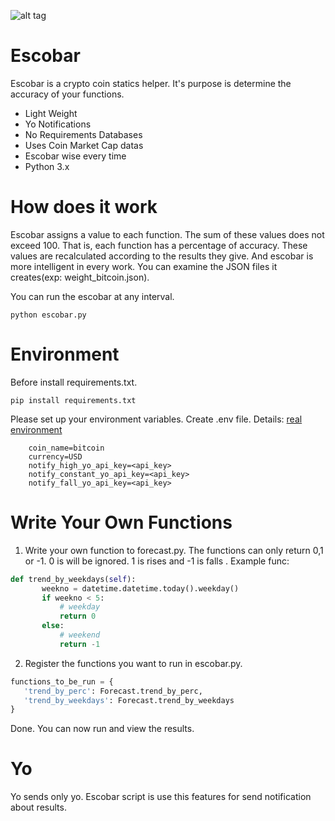 


![alt tag](https://d13yacurqjgara.cloudfront.net/users/322905/screenshots/2273155/pablo_v7.gif)

# Escobar
Escobar is a crypto coin statics helper. It's purpose is determine the accuracy of your functions.

  - Light Weight
  - Yo Notifications
  - No Requirements Databases
  - Uses Coin Market Cap datas
  - Escobar wise every time
  - Python 3.x

# How does it work
Escobar assigns a value to each function. The sum of these values does not exceed 100. That is, each function has a percentage of accuracy. These values are recalculated according to the results they give. And escobar is more intelligent in every work. You can examine the JSON files it creates(exp: weight_bitcoin.json).

You can run the escobar at any interval.

    python escobar.py

# Environment
Before install requirements.txt.

    pip install requirements.txt

Please set up your environment variables. Create .env file. Details: [real environment](https://github.com/cemkiy/python-shell-environment)

        coin_name=bitcoin
        currency=USD
        notify_high_yo_api_key=<api_key>
        notify_constant_yo_api_key=<api_key>
        notify_fall_yo_api_key=<api_key>

# Write Your Own Functions
 1. Write your own function to forecast.py. The functions can only return 0,1 or -1.
 0 is will be ignored. 1 is rises and -1 is falls . Example func:
 ```python
def trend_by_weekdays(self):
        weekno = datetime.datetime.today().weekday()
        if weekno < 5:
            # weekday
            return 0
        else:
            # weekend
            return -1
```

2. Register the functions you want to run in escobar.py.
 ```python
functions_to_be_run = {
    'trend_by_perc': Forecast.trend_by_perc,
    'trend_by_weekdays': Forecast.trend_by_weekdays
}
```

Done. You can now run and view the results.

# Yo
Yo sends only yo. Escobar script is use this features for send notification about results.
